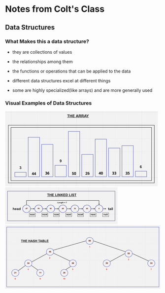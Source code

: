 # Notes from Colt's Class

## Data Structures

### What Makes this a data structure?

- they are collections of values
- the relationships among them
- the functions or operations that can be applied to the data

- different data structures excel at different things
- some are highly specialized(like arrays) and are more generally used

### Visual Examples of Data Structures

![The Array](./arrays.png)
![The Linked List](./singly-linked-list.png)
![The Hash Table](./hash-table.png)
